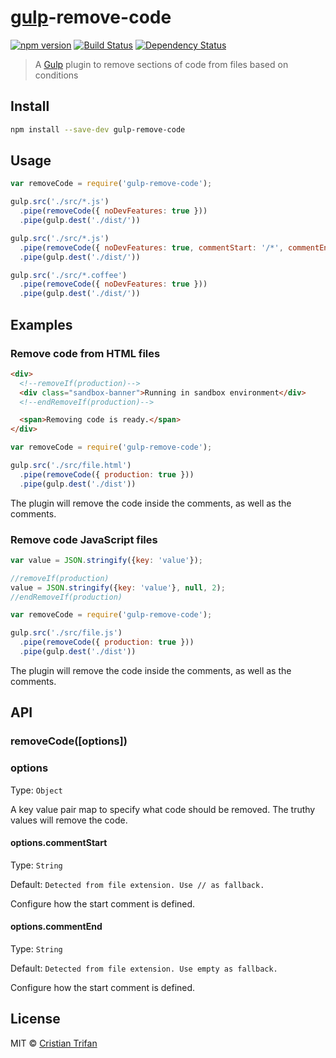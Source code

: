 # [gulp](https://github.com/gulpjs/gulp)-remove-code

[![npm version](https://badge.fury.io/js/gulp-remove-code.svg)](http://badge.fury.io/js/gulp-remove-code)
[![Build Status](https://travis-ci.org/crissdev/gulp-remove-code.svg?branch=master)](https://travis-ci.org/crissdev/gulp-remove-code)
[![Dependency Status](https://david-dm.org/crissdev/gulp-remove-code.svg)](https://david-dm.org/crissdev/gulp-remove-code)

> A [Gulp](https://github.com/gulpjs/gulp) plugin to remove sections of code from files based on conditions


## Install

```sh
npm install --save-dev gulp-remove-code
```

## Usage

```js
var removeCode = require('gulp-remove-code');

gulp.src('./src/*.js')
  .pipe(removeCode({ noDevFeatures: true }))
  .pipe(gulp.dest('./dist/'))

gulp.src('./src/*.js')
  .pipe(removeCode({ noDevFeatures: true, commentStart: '/*', commentEnd: '*/' }))
  .pipe(gulp.dest('./dist/'))

gulp.src('./src/*.coffee')
  .pipe(removeCode({ noDevFeatures: true }))
  .pipe(gulp.dest('./dist/'))
```

## Examples

### Remove code from HTML files

```html
<div>
  <!--removeIf(production)-->
  <div class="sandbox-banner">Running in sandbox environment</div>
  <!--endRemoveIf(production)-->

  <span>Removing code is ready.</span>
</div>
```

```js
var removeCode = require('gulp-remove-code');

gulp.src('./src/file.html')
  .pipe(removeCode({ production: true }))
  .pipe(gulp.dest('./dist'))
```

The plugin will remove the code inside the comments, as well as the comments.


### Remove code JavaScript files

```js
var value = JSON.stringify({key: 'value'});

//removeIf(production)
value = JSON.stringify({key: 'value'}, null, 2);
//endRemoveIf(production)
```

```js
var removeCode = require('gulp-remove-code');

gulp.src('./src/file.js')
  .pipe(removeCode({ production: true }))
  .pipe(gulp.dest('./dist'))
```

The plugin will remove the code inside the comments, as well as the comments.


## API

### removeCode([options])

### options

Type: `Object`

A key value pair map to specify what code should be removed. The truthy values will remove the code.


#### options.commentStart

Type: `String`

Default: `Detected from file extension. Use // as fallback.`

Configure how the start comment is defined.


#### options.commentEnd

Type: `String`

Default: `Detected from file extension. Use empty as fallback.`

Configure how the start comment is defined.


## License

MIT © [Cristian Trifan](http://crissdev.com)
